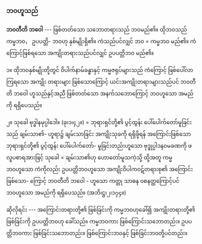 ### ဘ၀ဟူသည်

**ဘ၀တီတိ ဘဝေါ** --- ဖြစ်တတ်သော သဘောတရားသည် ဘ၀မည်၏။ ထိုဘ၀သည် ကမ္မဘ၀， ဥပပတ္တိ-
ဘ၀ဟု နှစ်မျိုးရှိ၏။ ကံသည်ပင်လျှင် ဘ၀ = ကမ္မဘ၀ မည်၏။ ကံကြောင့်ဖြစ်ရသော အကျိုးတရားသည်ပင်လျှင်
ဥပပတ္တိဘ၀ မည်၏။

၁။ ထိုဘ၀နှစ်မျိုးတို့တွင် ဝိပါက်နာမ်ခန္ဓာနှင့် ကမ္မဇရုပ်များသည် ကံကြောင့် ဖြစ်ပေါ်လာကြရသော အကျိုး
တရားများ ဖြစ်သောကြောင့် ယင်းအကျိုးတရားများသည်ပင် ဘ၀တီတိ ဘဝေါ ဟူသည်နှင့်အညီ ဖြစ်တတ်သော
အနက်သဘောကြောင့် ဘ၀ဟူသော အမည်ကို ရရှိပေသည်။

၂။ သုခေါ ဗုဒ္ဓါနမုပ္ပါဒေါ။ (ခု၊၁၊၄၂။) = ဘုရားရှင်တို့၏ ပွင့်ထွန်း ပေါ်ပေါက်တော်မူခြင်းသည် ချမ်းသာ၏-
ဟူရာ၌ ချမ်းသာခြင်း အကျိုးသုခကို ရရှိဖို့ရန် အကြောင်းဖြစ်သော ဘုရားရှင်တို့၏ ပွင့်ထွန်း ပေါ်ပေါက်တော်-
မူခြင်းတည်းဟူသော ဗုဒ္ဓုပ္ပါဒန၀မခဏကို ဖလူပစာရအားဖြင့် သုခေါ = ချမ်းသာ၏ဟု ဟောတော်မူသကဲ့သို့
ထို့အတူ ကမ္မဘ၀ဟူသော ကံကိုလည်း ဥပပတ္တိဘ၀ဟူသော အကျိုးဝိပါကဝဋ်တရားစု၏ အကြောင်းဖြစ်သော-
ကြောင့် ဘ၀တီတိ ဘဝေါ - ဟူသော ကတ္တု သာဓန ၀စနတ္ထကြောင့်ပင် ဘ၀ဟူသော အမည်ကို ရရှိပေသည်။
<r>(အဘိ၊ဋ္ဌ၊၂၊၁၇၄။)</r>

ဆိုလိုရင်း --- အကြောင်းတရားတို့၏ ဖြစ်ခြင်းကို ကမ္မဘ၀ဟုခေါ်၍ အကျိုးတရားတို့၏ ဖြစ်ခြင်းကို
ဥပပတ္တိဘ၀ဟု ခေါ်သည်။ ကမ္မဘ၀ကား ဖြစ်ကြောင်းသဘောတည်း။ ဥပပတ္တိဘ၀ကား ဖြစ်ခြင်းသဘောတည်း။
ဖြစ်ကြောင်းဘ၀နှင့် ဖြစ်ခြင်းဘ၀တို့ပင်တည်း။